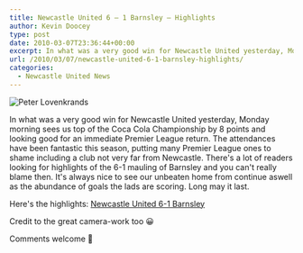 ```yaml
---
title: Newcastle United 6 – 1 Barnsley – Highlights
author: Kevin Doocey
type: post
date: 2010-03-07T23:36:44+00:00
excerpt: In what was a very good win for Newcastle United yesterday, Monday morning..
url: /2010/03/07/newcastle-united-6-1-barnsley-highlights/
categories:
  - Newcastle United News
---
```


![Peter Lovenkrands](https://static.guim.co.uk/sys-images/Football/Clubs/Club_Home/2010/3/6/1267891981697/Newcastle-v-Barnsley-001.jpg "Loven - Keeping his fine scoring run going with another brace against Barnsley")

In what was a very good win for Newcastle United yesterday, Monday morning sees us top of the Coca Cola Championship by 8 points and looking good for an immediate Premier League return. The attendances have been fantastic this season, putting many Premier League ones to shame including a club not very far from Newcastle. There's a lot of readers looking for highlights of the 6-1 mauling of Barnsley and you can't really blame then. It's always nice to see our unbeaten home from continue aswell as the abundance of goals the lads are scoring. Long may it last.

Here's the highlights: [Newcastle United 6-1 Barnsley](https://www.youtube.com/watch?v=-UtMMwcAPIY)

Credit to the great camera-work too 😀

Comments welcome 🙂
